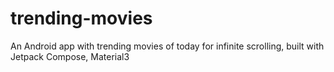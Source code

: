 # trending-movies
An Android app with trending movies of today for infinite scrolling, built with Jetpack Compose, Material3
